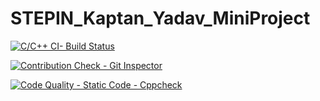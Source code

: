 # STEPIN_Kaptan_Yadav_MiniProject

[![C/C++ CI- Build Status](https://github.com/kaptanhawk007/STEPIN_Kaptan_Yadav_MiniProject/actions/workflows/main.yml/badge.svg)](https://github.com/kaptanhawk007/STEPIN_Kaptan_Yadav_MiniProject/actions/workflows/main.yml)

[![Contribution Check - Git Inspector](https://github.com/kaptanhawk007/STEPIN_Kaptan_Yadav_MiniProject/actions/workflows/gitInspector.yml/badge.svg)](https://github.com/kaptanhawk007/STEPIN_Kaptan_Yadav_MiniProject/actions/workflows/gitInspector.yml)


[![Code Quality - Static Code - Cppcheck](https://github.com/kaptanhawk007/STEPIN_Kaptan_Yadav_MiniProject/actions/workflows/cppcheck.yml/badge.svg)](https://github.com/kaptanhawk007/STEPIN_Kaptan_Yadav_MiniProject/actions/workflows/cppcheck.yml)
